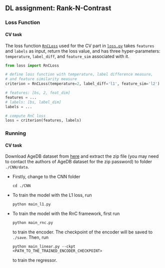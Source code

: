 ## DL assignment: Rank-N-Contrast


### Loss Function
#### CV task
The loss function [`RnCLoss`](./loss.py#L34) used for the CV part in [`loss.py`](./loss.py) takes `features` and `labels` as input, return the loss value, and has three hyper-parameters: `temperature`, `label_diff`, and `feature_sim` associated with it.
```python
from loss import RnCLoss

# define loss function with temperature, label difference measure, 
# and feature similarity measure
criterion = RnCLoss(temperature=2, label_diff='l1', feature_sim='l2')

# features: [bs, 2, feat_dim]
features = ...
# labels: [bs, label_dim]
labels = ...

# compute RnC loss
loss = criterion(features, labels)
```

### Running

#### CV task
Download AgeDB dataset from [here](https://ibug.doc.ic.ac.uk/resources/agedb/) and extract the zip file (you may need to contact the authors of AgeDB dataset for the zip password) to folder `./CNN/data`.

- Firstly, change to the CNN folder
    ```
    cd ./CNN
    ```
- To train the model with the L1 loss, run 
    ```
    python main_l1.py
    ```
- To train the model with the RnC framework, first run 
    ```
    python main_rnc.py
    ```
    
    to train the encoder. The checkpoint of the encoder will be saved to `./save`. Then, run
    ```
    python main_linear.py --ckpt <PATH_TO_THE_TRAINED_ENCODER_CHECKPOINT>
    ```
  to train the regressor.

